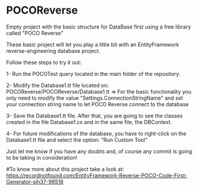 # POCOReverse
Empty project with the basic structure for DataBase first using a free library called "POCO Reverse"

These basic project will let you play a little bit with an EntityFramework reverse-engineering database project.

Follow these steps to try it out:

1- Run the POCOTest query located in the main folder of the repository.

2- Modify the Database1.tt file located on: POCOReverse/POCOReverse/Database1.tt => For the basic functionality you only need to modify the value "Settings.ConnectionStringName" and set your connection string name to let POCO Reverse connect to the database

3- Save the Database1.tt file. After that, you are going to see the classes created in the file Database1.cs and in the same file, the DBContext.

4- For future modifications of the database, you have to right-click on the Database1.tt file and select the option: "Run Custom Tool"
      
Just let me know if you have any doubts and, of course any commit is going to be taking in consideration!

#To know more about this project take a look at: https://recordnotfound.com/EntityFramework-Reverse-POCO-Code-First-Generator-sjh37-98518

